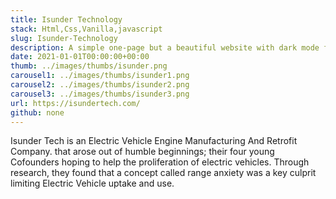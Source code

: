 ```yaml
---
title: Isunder Technology
stack: Html,Css,Vanilla,javascript
slug: Isunder-Technology
description: A simple one-page but a beautiful website with dark mode for isunder Tech, an electric car company.
date: 2021-01-01T00:00:00+00:00
thumb: ../images/thumbs/isunder.png
carousel1: ../images/thumbs/isunder1.png
carousel2: ../images/thumbs/isunder2.png
carousel3: ../images/thumbs/isunder3.png
url: https://isundertech.com/
github: none
---
```


<span class="dropcap">I</span>sunder Tech is an Electric Vehicle Engine Manufacturing And Retrofit Company. that arose out of humble beginnings; their four young Cofounders hoping to help the proliferation of electric vehicles. Through research, they found that a concept called range anxiety was a key culprit limiting Electric Vehicle uptake and use.
